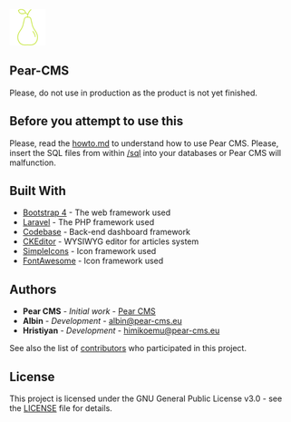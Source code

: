 ![picture](public/themes/default/images/logo/logo_64.png)

## Pear-CMS
Please, do not use in production as the product is not yet finished.

## Before you attempt to use this
Please, read the [howto.md](https://github.com/pear-cms/pear-cms/blob/master/howto.md) to understand how to use Pear CMS.
Please, insert the SQL files from within [/sql](https://github.com/pear-cms/pear-cms/tree/master/sql) into your databases or Pear CMS will malfunction.

## Built With

* [Bootstrap 4](https://getbootstrap.com/docs/4.0/getting-started/introduction/) - The web framework used
* [Laravel](https://laravel.com) - The PHP framework used
* [Codebase](https://demo.pixelcave.com/codebase/) - Back-end dashboard framework
* [CKEditor](https://ckeditor.com) - WYSIWYG editor for articles system
* [SimpleIcons](https://simpleicons.org) - Icon framework used
* [FontAwesome](https://fontawesome.com) - Icon framework used

## Authors

* **Pear CMS** - *Initial work* - [Pear CMS](https://github.com/pear-cms)
* **Albin** - *Development* - [albin@pear-cms.eu](mailto:albin@pear-cms.eu)
* **Hristiyan** - *Development* - [himikoemu@pear-cms.eu](mailto:himikoemu@pear-cms.eu)

See also the list of [contributors](https://github.com/pear-cms/pear-cms/graphs/contributors) who participated in this project.

## License

This project is licensed under the GNU General Public License v3.0 - see the [LICENSE](LICENSE) file for details.
